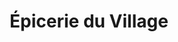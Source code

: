 ---
title: "Épicerie du Village"
url: /petite-riviere-saint-francois/epicerie-du-village/
shop: convenience
---